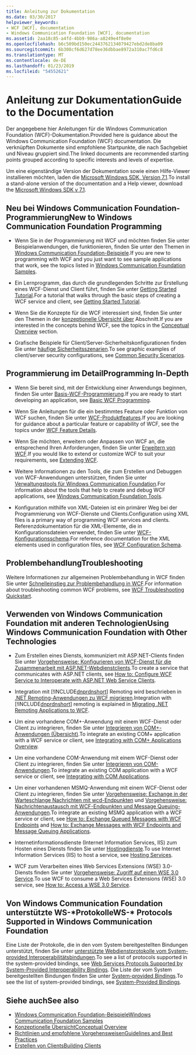 ```yaml
---
title: Anleitung zur Dokumentation
ms.date: 03/30/2017
helpviewer_keywords:
- WCF [WCF], documentation
- Windows Communication Foundation [WCF], documentation
ms.assetid: 2aa18c85-a4fd-4bb9-986a-a8249e4f8e0e
ms.openlocfilehash: b6c509bd150ec2443762134079427ebd2de8ba09
ms.sourcegitcommit: 6b308cf6d627d78ee36dbbae8972a310ac7fd6c8
ms.translationtype: MT
ms.contentlocale: de-DE
ms.lasthandoff: 01/23/2019
ms.locfileid: "54552621"
---
```

# <a name="guide-to-the-documentation"></a><span data-ttu-id="6f30a-102">Anleitung zur Dokumentation</span><span class="sxs-lookup"><span data-stu-id="6f30a-102">Guide to the Documentation</span></span>
<span data-ttu-id="6f30a-103">Der angegebene hier Anleitungen für die Windows Communication Foundation (WCF)-Dokumentation.</span><span class="sxs-lookup"><span data-stu-id="6f30a-103">Provided here is guidance about the Windows Communication Foundation (WCF) documentation.</span></span> <span data-ttu-id="6f30a-104">Die verknüpften Dokumente sind empfohlene Startpunkte, die nach Sachgebiet und Niveau gruppiert sind.</span><span class="sxs-lookup"><span data-stu-id="6f30a-104">The linked documents are recommended starting points grouped according to specific interests and levels of expertise.</span></span>  
  
 <span data-ttu-id="6f30a-105">Um eine eigenständige Version der Dokumentation sowie einen Hilfe-Viewer installieren möchten, laden die [Microsoft Windows SDK, Version 7.1](https://go.microsoft.com/fwlink/?LinkID=194146&clcid=0x409).</span><span class="sxs-lookup"><span data-stu-id="6f30a-105">To install a stand-alone version of the documentation and a Help viewer, download the [Microsoft Windows SDK v 7.1](https://go.microsoft.com/fwlink/?LinkID=194146&clcid=0x409).</span></span>  
  
## <a name="new-to-windows-communication-foundation-programming"></a><span data-ttu-id="6f30a-106">Neu bei Windows Communication Foundation-Programmierung</span><span class="sxs-lookup"><span data-stu-id="6f30a-106">New to Windows Communication Foundation Programming</span></span>  
  
-   <span data-ttu-id="6f30a-107">Wenn Sie in der Programmierung mit WCF und möchten finden Sie unter Beispielanwendungen, die funktionieren, finden Sie unter den Themen in [Windows Communication Foundation-Beispiele](../../../docs/framework/wcf/samples/index.md).</span><span class="sxs-lookup"><span data-stu-id="6f30a-107">If you are new to programming with WCF and you just want to see sample applications that work, see the topics listed in [Windows Communication Foundation Samples](../../../docs/framework/wcf/samples/index.md).</span></span>  
  
-   <span data-ttu-id="6f30a-108">Ein Lernprogramm, das durch die grundlegenden Schritte zur Erstellung eines WCF-Dienst und Client führt, finden Sie unter [Getting Started Tutorial](../../../docs/framework/wcf/getting-started-tutorial.md).</span><span class="sxs-lookup"><span data-stu-id="6f30a-108">For a tutorial that walks through the basic steps of creating a WCF service and client, see [Getting Started Tutorial](../../../docs/framework/wcf/getting-started-tutorial.md).</span></span>  
  
-   <span data-ttu-id="6f30a-109">Wenn Sie die Konzepte für die WCF interessiert sind, finden Sie unter den Themen in der [konzeptionelle Übersicht über](../../../docs/framework/wcf/conceptual-overview.md) Abschnitt.</span><span class="sxs-lookup"><span data-stu-id="6f30a-109">If you are interested in the concepts behind WCF, see the topics in the [Conceptual Overview](../../../docs/framework/wcf/conceptual-overview.md) section.</span></span>  
  
-   <span data-ttu-id="6f30a-110">Grafische Beispiele für Client/Server-Sicherheitskonfigurationen finden Sie unter [häufige Sicherheitsszenarien](../../../docs/framework/wcf/feature-details/common-security-scenarios.md).</span><span class="sxs-lookup"><span data-stu-id="6f30a-110">To see graphic examples of client/server security configurations, see [Common Security Scenarios](../../../docs/framework/wcf/feature-details/common-security-scenarios.md).</span></span>  
  
## <a name="programming-in-depth"></a><span data-ttu-id="6f30a-111">Programmierung im Detail</span><span class="sxs-lookup"><span data-stu-id="6f30a-111">Programming In-Depth</span></span>  
  
-   <span data-ttu-id="6f30a-112">Wenn Sie bereit sind, mit der Entwicklung einer Anwendungs beginnen, finden Sie unter [Basis-WCF-Programmierung](../../../docs/framework/wcf/basic-wcf-programming.md).</span><span class="sxs-lookup"><span data-stu-id="6f30a-112">If you are ready to start developing an application, see [Basic WCF Programming](../../../docs/framework/wcf/basic-wcf-programming.md).</span></span>  
  
-   <span data-ttu-id="6f30a-113">Wenn Sie Anleitungen für die ein bestimmtes Feature oder Funktion von WCF suchen, finden Sie unter [WCF-Produktfeatures](../../../docs/framework/wcf/feature-details/index.md).</span><span class="sxs-lookup"><span data-stu-id="6f30a-113">If you are looking for guidance about a particular feature or capability of WCF, see the topics under [WCF Feature Details](../../../docs/framework/wcf/feature-details/index.md).</span></span>  
  
-   <span data-ttu-id="6f30a-114">Wenn Sie möchten, erweitern oder Anpassen von WCF an, die entsprechend Ihren Anforderungen, finden Sie unter [Erweitern von WCF](../../../docs/framework/wcf/extending/index.md).</span><span class="sxs-lookup"><span data-stu-id="6f30a-114">If you would like to extend or customize WCF to suit your requirements, see [Extending WCF](../../../docs/framework/wcf/extending/index.md).</span></span>  
  
-   <span data-ttu-id="6f30a-115">Weitere Informationen zu den Tools, die zum Erstellen und Debuggen von WCF-Anwendungen unterstützen, finden Sie unter [Verwaltungstools für Windows Communication Foundation](../../../docs/framework/wcf/tools.md).</span><span class="sxs-lookup"><span data-stu-id="6f30a-115">For information about the tools that help to create and debug WCF applications, see [Windows Communication Foundation Tools](../../../docs/framework/wcf/tools.md).</span></span>  
  
-   <span data-ttu-id="6f30a-116">Konfiguration mithilfe von XML-Dateien ist ein primärer Weg bei der Programmierung von WCF-Dienste und Clients.</span><span class="sxs-lookup"><span data-stu-id="6f30a-116">Configuration using XML files is a primary way of programming WCF services and clients.</span></span> <span data-ttu-id="6f30a-117">Referenzdokumentation für die XML-Elemente, die in Konfigurationsdateien verwendet, finden Sie unter [WCF-Konfigurationsschema](../../../docs/framework/configure-apps/file-schema/wcf/index.md).</span><span class="sxs-lookup"><span data-stu-id="6f30a-117">For reference documentation for the XML elements used in configuration files, see [WCF Configuration Schema](../../../docs/framework/configure-apps/file-schema/wcf/index.md).</span></span>  
  
## <a name="troubleshooting"></a><span data-ttu-id="6f30a-118">Problembehandlung</span><span class="sxs-lookup"><span data-stu-id="6f30a-118">Troubleshooting</span></span>  
 <span data-ttu-id="6f30a-119">Weitere Informationen zur allgemeinen Problembehandlung in WCF finden Sie unter [Schnelleinstieg zur Problembehandlung in WCF](../../../docs/framework/wcf/wcf-troubleshooting-quickstart.md).</span><span class="sxs-lookup"><span data-stu-id="6f30a-119">For information about troubleshooting common WCF problems, see [WCF Troubleshooting Quickstart](../../../docs/framework/wcf/wcf-troubleshooting-quickstart.md).</span></span>  
  
## <a name="using-windows-communication-foundation-with-other-technologies"></a><span data-ttu-id="6f30a-120">Verwenden von Windows Communication Foundation mit anderen Technologien</span><span class="sxs-lookup"><span data-stu-id="6f30a-120">Using Windows Communication Foundation with Other Technologies</span></span>  
  
-   <span data-ttu-id="6f30a-121">Zum Erstellen eines Diensts, kommuniziert mit ASP.NET-Clients finden Sie unter [Vorgehensweise: Konfigurieren von WCF-Dienst für die Zusammenarbeit mit ASP.NET-Webdienstclients](../../../docs/framework/wcf/feature-details/config-wcf-service-with-aspnet-web-service.md).</span><span class="sxs-lookup"><span data-stu-id="6f30a-121">To create a service that communicates with ASP.NET clients, see [How to: Configure WCF Service to Interoperate with ASP.NET Web Service Clients](../../../docs/framework/wcf/feature-details/config-wcf-service-with-aspnet-web-service.md).</span></span>  
  
-   <span data-ttu-id="6f30a-122">Integration mit [!INCLUDE[dnprdnshort](../../../includes/dnprdnshort-md.md)] Remoting wird beschrieben in [.NET Remoting-Anwendungen zu WCF migrieren](../../../docs/framework/wcf/feature-details/migrating-net-remoting-applications-to-wcf.md).</span><span class="sxs-lookup"><span data-stu-id="6f30a-122">Integration with [!INCLUDE[dnprdnshort](../../../includes/dnprdnshort-md.md)] remoting is explained in [Migrating .NET Remoting Applications to WCF](../../../docs/framework/wcf/feature-details/migrating-net-remoting-applications-to-wcf.md).</span></span>  
  
-   <span data-ttu-id="6f30a-123">Um eine vorhandene COM+-Anwendung mit einem WCF-Dienst oder Client zu integrieren, finden Sie unter [Integrieren von COM+-Anwendungen (Übersicht)](../../../docs/framework/wcf/feature-details/integrating-with-com-plus-applications-overview.md).</span><span class="sxs-lookup"><span data-stu-id="6f30a-123">To integrate an existing COM+ application with a WCF service or client, see [Integrating with COM+ Applications Overview](../../../docs/framework/wcf/feature-details/integrating-with-com-plus-applications-overview.md).</span></span>  
  
-   <span data-ttu-id="6f30a-124">Um eine vorhandene COM-Anwendung mit einem WCF-Dienst oder Client zu integrieren, finden Sie unter [Integrieren von COM-Anwendungen](../../../docs/framework/wcf/feature-details/integrating-with-com-applications.md).</span><span class="sxs-lookup"><span data-stu-id="6f30a-124">To integrate an existing COM application with a WCF service or client, see [Integrating with COM Applications](../../../docs/framework/wcf/feature-details/integrating-with-com-applications.md).</span></span>  
  
-   <span data-ttu-id="6f30a-125">Um einer vorhandenen MSMQ-Anwendung mit einem WCF-Dienst oder Client zu integrieren, finden Sie unter [Vorgehensweise: Exchange in der Warteschlange Nachrichten mit wcd-Endpunkten](../../../docs/framework/wcf/feature-details/how-to-exchange-queued-messages-with-wcf-endpoints.md) und [Vorgehensweise: Nachrichtenaustausch mit WCF-Endpunkten und Message Queuing-Anwendungen](../../../docs/framework/wcf/feature-details/how-to-exchange-messages-with-wcf-endpoints-and-message-queuing-applications.md).</span><span class="sxs-lookup"><span data-stu-id="6f30a-125">To integrate an existing MSMQ application with a WCF service or client, see [How to: Exchange Queued Messages with WCF Endpoints](../../../docs/framework/wcf/feature-details/how-to-exchange-queued-messages-with-wcf-endpoints.md) and [How to: Exchange Messages with WCF Endpoints and Message Queuing Applications](../../../docs/framework/wcf/feature-details/how-to-exchange-messages-with-wcf-endpoints-and-message-queuing-applications.md).</span></span>  
  
-   <span data-ttu-id="6f30a-126">Internetinformationsdienste (Internet Information Services, IIS) zum Hosten eines Diensts finden Sie unter [Hostingdienste](../../../docs/framework/wcf/hosting-services.md).</span><span class="sxs-lookup"><span data-stu-id="6f30a-126">To use Internet Information Services (IIS) to host a service, see [Hosting Services](../../../docs/framework/wcf/hosting-services.md).</span></span>  
  
-   <span data-ttu-id="6f30a-127">WCF zum Verarbeiten eines Web Services Extensions (WSE) 3.0-Diensts finden Sie unter [Vorgehensweise: Zugriff auf einen WSE 3.0 Service](../../../docs/framework/wcf/feature-details/how-to-access-a-wse-3-0-service-with-a-wcf-client.md).</span><span class="sxs-lookup"><span data-stu-id="6f30a-127">To use WCF to consume a Web Services Extensions (WSE) 3.0 service, see [How to: Access a WSE 3.0 Service](../../../docs/framework/wcf/feature-details/how-to-access-a-wse-3-0-service-with-a-wcf-client.md).</span></span>  
  
## <a name="ws--protocols-supported-in-windows-communication-foundation"></a><span data-ttu-id="6f30a-128">Von Windows Communication Foundation unterstützte WS-\*Protokolle</span><span class="sxs-lookup"><span data-stu-id="6f30a-128">WS-\* Protocols Supported in Windows Communication Foundation</span></span>  
 <span data-ttu-id="6f30a-129">Eine Liste der Protokolle, die in den vom System bereitgestellten Bindungen unterstützt, finden Sie unter [unterstützte Webdienstprotokolle vom System-provided Interoperabilitätsbindungen](../../../docs/framework/wcf/feature-details/web-services-protocols-supported-by-system-provided-interoperability-bindings.md).</span><span class="sxs-lookup"><span data-stu-id="6f30a-129">To see a list of protocols supported in the system-provided bindings, see [Web Services Protocols Supported by System-Provided Interoperability Bindings](../../../docs/framework/wcf/feature-details/web-services-protocols-supported-by-system-provided-interoperability-bindings.md).</span></span> <span data-ttu-id="6f30a-130">Die Liste der vom System bereitgestellten Bindungen finden Sie unter [System-provided Bindings](../../../docs/framework/wcf/system-provided-bindings.md).</span><span class="sxs-lookup"><span data-stu-id="6f30a-130">To see the list of system-provided bindings, see [System-Provided Bindings](../../../docs/framework/wcf/system-provided-bindings.md).</span></span>  
  
## <a name="see-also"></a><span data-ttu-id="6f30a-131">Siehe auch</span><span class="sxs-lookup"><span data-stu-id="6f30a-131">See also</span></span>
- [<span data-ttu-id="6f30a-132">Windows Communication Foundation-Beispiele</span><span class="sxs-lookup"><span data-stu-id="6f30a-132">Windows Communication Foundation Samples</span></span>](../../../docs/framework/wcf/samples/index.md)
- [<span data-ttu-id="6f30a-133">Konzeptionelle Übersicht</span><span class="sxs-lookup"><span data-stu-id="6f30a-133">Conceptual Overview</span></span>](../../../docs/framework/wcf/conceptual-overview.md)
- [<span data-ttu-id="6f30a-134">Richtlinien und empfohlene Vorgehensweisen</span><span class="sxs-lookup"><span data-stu-id="6f30a-134">Guidelines and Best Practices</span></span>](../../../docs/framework/wcf/guidelines-and-best-practices.md)
- [<span data-ttu-id="6f30a-135">Erstellen von Clients</span><span class="sxs-lookup"><span data-stu-id="6f30a-135">Building Clients</span></span>](../../../docs/framework/wcf/building-clients.md)

